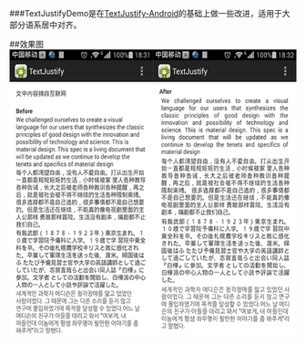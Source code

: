 ###TextJustifyDemo是在[TextJustify-Android](https://github.com/bluejamesbond/TextJustify-Android)的基础上做一些改进，适用于大部分语系居中对齐。

##效果图
![result](/screen-shot.png)

